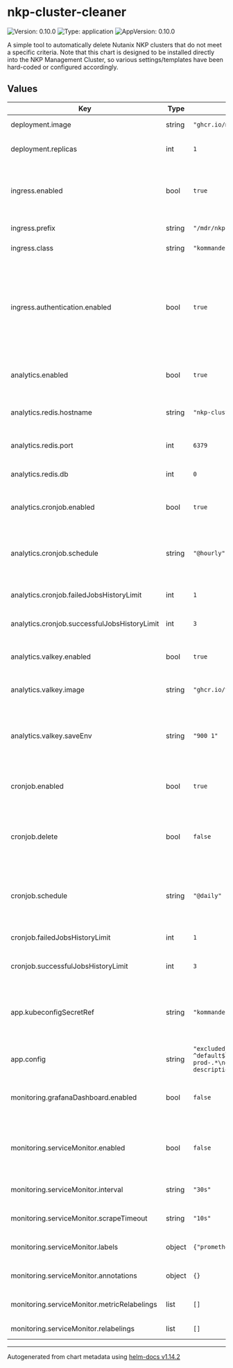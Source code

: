 # nkp-cluster-cleaner

![Version: 0.10.0](https://img.shields.io/badge/Version-0.10.0-informational?style=flat-square) ![Type: application](https://img.shields.io/badge/Type-application-informational?style=flat-square) ![AppVersion: 0.10.0](https://img.shields.io/badge/AppVersion-0.10.0-informational?style=flat-square)

A simple tool to automatically delete Nutanix NKP clusters that do not meet a specific criteria. Note that this chart is designed to be installed directly into the NKP Management Cluster, so various settings/templates have been hard-coded or configured accordingly.

## Values

| Key | Type | Default | Description |
|-----|------|---------|-------------|
| deployment.image | string | `"ghcr.io/markround/nkp-cluster-cleaner:0.10.0"` | Container image to use |
| deployment.replicas | int | `1` | Number of replicas to deploy |
| ingress.enabled | bool | `true` | Enables ingress through the Kommander Traefik deployment |
| ingress.prefix | string | `"/mdr/nkp-cluster-cleaner"` | URL Prefix for the dashboard |
| ingress.class | string | `"kommander-traefik"` | Ingress class to use |
| ingress.authentication.enabled | bool | `true` | If true, access to the dashboard will require logging in with an admin account. Setting to false will enable anonymous access. |
| analytics.enabled | bool | `true` | Enable the analytics service and components |
| analytics.redis.hostname | string | `"nkp-cluster-cleaner-valkey"` | Hostname of the Redis/Valkey instance |
| analytics.redis.port | int | `6379` | Port of the Redis/Valkey instance |
| analytics.redis.db | int | `0` | Redis database number |
| analytics.cronjob.enabled | bool | `true` | Enable periodic collection of historical data |
| analytics.cronjob.schedule | string | `"@hourly"` | Schedule to run the job. Uses standard Kubernetes CronJob syntax. |
| analytics.cronjob.failedJobsHistoryLimit | int | `1` | How many failed jobs to keep |
| analytics.cronjob.successfulJobsHistoryLimit | int | `3` | How many successful jobs to keep |
| analytics.valkey.enabled | bool | `true` | Deploy a Valkey service for storing historical data |
| analytics.valkey.image | string | `"ghcr.io/valkey-io/valkey:8-alpine"` | Valkey container image to use |
| analytics.valkey.saveEnv | string | `"900 1"` | Valkey SAVE_ENV value to specify how often to ensure data is flushed to disk |
| cronjob.enabled | bool | `true` | Enable scheduled deletion CronJobs |
| cronjob.delete | bool | `false` | Set to true to actually delete clusters, default is to operate in "dry-run" mode |
| cronjob.schedule | string | `"@daily"` | Schedule to run the job. Uses standard Kubernetes CronJob syntax. |
| cronjob.failedJobsHistoryLimit | int | `1` | How many failed jobs to keep |
| cronjob.successfulJobsHistoryLimit | int | `3` | How many successful jobs to keep |
| app.kubeconfigSecretRef | string | `"kommander-self-attach-kubeconfig"` | Secret containing a valid kubeconfig for the management cluster |
| app.config | string | `"excluded_namespace_patterns:\n- ^default$\nprotected_cluster_patterns:\n- .*-prod-.*\nextra_labels:\n- name: owner\n  description: Cluster owner identifier\n"` | Default set of exclusion rules |
| monitoring.grafanaDashboard.enabled | bool | `false` | Deploy a Dashboard into the NKP Grafana instance |
| monitoring.serviceMonitor.enabled | bool | `false` | Enable ServiceMonitor for integration with NKP Prometheus monitoring |
| monitoring.serviceMonitor.interval | string | `"30s"` | Scrape interval for metrics collection |
| monitoring.serviceMonitor.scrapeTimeout | string | `"10s"` | Scrape timeout for metrics collection |
| monitoring.serviceMonitor.labels | object | `{"prometheus.kommander.d2iq.io/select":"true"}` | Additional labels for ServiceMonitor |
| monitoring.serviceMonitor.annotations | object | `{}` | Additional annotations for ServiceMonitor |
| monitoring.serviceMonitor.metricRelabelings | list | `[]` | Metric relabeling rules |
| monitoring.serviceMonitor.relabelings | list | `[]` | Relabeling rules |

----------------------------------------------
Autogenerated from chart metadata using [helm-docs v1.14.2](https://github.com/norwoodj/helm-docs/releases/v1.14.2)

